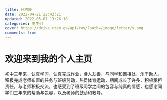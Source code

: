 ```yaml
---
title: 孙旭隆
date: 2022-04-21 22:42:21
updated: 2022-05-07 13:26:18
categories: 男生们
cover: https://drive.cten.ga/api/raw/?path=/image/letter/s.png
comments: true
---
```

# 欢迎来到我的个人主页
初中三年来，认真学习，认真完成作业，待人友善，与同学和谐相处，乐于助人，积极完成老师布置的任务与班级劳动，热爱体育运动，期间成长了许多，积极承担责任，与老师积极交流，也感受到了班级同学之间的包容与纯真的情感，也感谢同学们三年来的帮助与包容，以及老师的鼓励和教导。